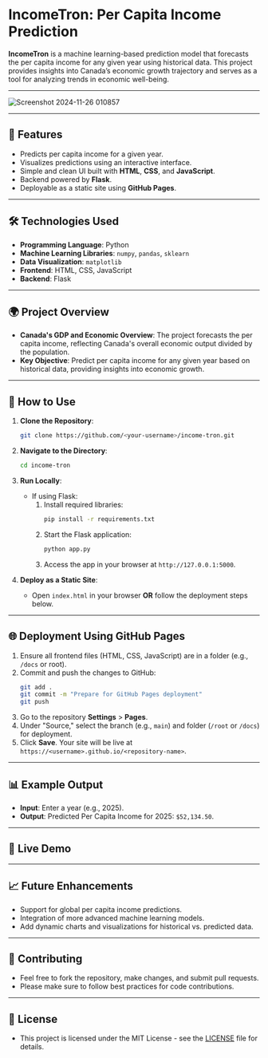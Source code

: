 # IncomeTron: Per Capita Income Prediction

**IncomeTron** is a machine learning-based prediction model that forecasts the per capita income for any given year using historical data. This project provides insights into Canada’s economic growth trajectory and serves as a tool for analyzing trends in economic well-being.

---
![Screenshot 2024-11-26 010857](https://github.com/user-attachments/assets/a4b3e72b-97c3-4483-bc46-7d6e572dd606)

---

## 🚀 Features
- Predicts per capita income for a given year.
- Visualizes predictions using an interactive interface.
- Simple and clean UI built with **HTML**, **CSS**, and **JavaScript**.
- Backend powered by **Flask**.
- Deployable as a static site using **GitHub Pages**.

---

## 🛠 Technologies Used
- **Programming Language**: Python
- **Machine Learning Libraries**: `numpy`, `pandas`, `sklearn`
- **Data Visualization**: `matplotlib`
- **Frontend**: HTML, CSS, JavaScript
- **Backend**: Flask

---

## 🌍 Project Overview
- **Canada's GDP and Economic Overview**: The project forecasts the per capita income, reflecting Canada's overall economic output divided by the population.
- **Key Objective**: Predict per capita income for any given year based on historical data, providing insights into economic growth.

---

## 🧩 How to Use
1. **Clone the Repository**:
    ```bash
    git clone https://github.com/<your-username>/income-tron.git
    ```
2. **Navigate to the Directory**:
    ```bash
    cd income-tron
    ```
3. **Run Locally**:
    - If using Flask:
      1. Install required libraries:
         ```bash
         pip install -r requirements.txt
         ```
      2. Start the Flask application:
         ```bash
         python app.py
         ```
      3. Access the app in your browser at `http://127.0.0.1:5000`.

4. **Deploy as a Static Site**:
    - Open `index.html` in your browser **OR** follow the deployment steps below.

---

## 🌐 Deployment Using GitHub Pages
1. Ensure all frontend files (HTML, CSS, JavaScript) are in a folder (e.g., `/docs` or root).
2. Commit and push the changes to GitHub:
    ```bash
    git add .
    git commit -m "Prepare for GitHub Pages deployment"
    git push
    ```
3. Go to the repository **Settings** > **Pages**.
4. Under "Source," select the branch (e.g., `main`) and folder (`/root` or `/docs`) for deployment.
5. Click **Save**. Your site will be live at `https://<username>.github.io/<repository-name>`.

---

## 📊 Example Output
- **Input**: Enter a year (e.g., 2025).
- **Output**: Predicted Per Capita Income for 2025: `$52,134.50`.

---

## 🌟 Live Demo


---

## 📈 Future Enhancements
- Support for global per capita income predictions.
- Integration of more advanced machine learning models.
- Add dynamic charts and visualizations for historical vs. predicted data.

---

## 💬 Contributing
- Feel free to fork the repository, make changes, and submit pull requests.
- Please make sure to follow best practices for code contributions.

---

## 📝 License
- This project is licensed under the MIT License - see the [LICENSE](LICENSE) file for details.


